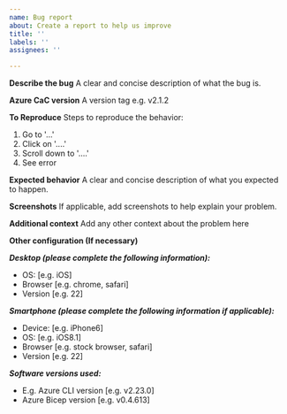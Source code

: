 ```yaml
---
name: Bug report
about: Create a report to help us improve
title: ''
labels: ''
assignees: ''

---
```


**Describe the bug**
A clear and concise description of what the bug is.

**Azure CaC version**
A version tag e.g. v2.1.2

**To Reproduce**
Steps to reproduce the behavior:
1. Go to '...'
2. Click on '....'
3. Scroll down to '....'
4. See error

**Expected behavior**
A clear and concise description of what you expected to happen.

**Screenshots**
If applicable, add screenshots to help explain your problem.

**Additional context**
Add any other context about the problem here


**Other configuration (If necessary)**

***Desktop (please complete the following information):***
 - OS: [e.g. iOS]
 - Browser [e.g. chrome, safari]
 - Version [e.g. 22]

***Smartphone (please complete the following information if applicable):***
 - Device: [e.g. iPhone6]
 - OS: [e.g. iOS8.1]
 - Browser [e.g. stock browser, safari]
 - Version [e.g. 22]

***Software versions used:***
 - E.g. Azure CLI version [e.g. v2.23.0]
 - Azure Bicep version [e.g. v0.4.613]
